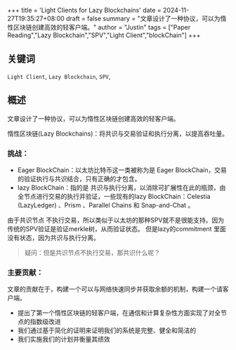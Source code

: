 +++
title = 'Light Clients for Lazy Blockchains'
date = 2024-11-27T19:35:27+08:00
draft = false
summary = "文章设计了一种协议，可以为惰性区块链创建高效的轻客户端。"
author = "Justin"
tags = ["Paper Reading","Lazy Blockchain","SPV","Light Client","blockChain"]
+++
## 关键词
`Light Client`, `Lazy Blockchain`, `SPV`,

## 概述
文章设计了一种协议，可以为惰性区块链创建高效的轻客户端。

惰性区块链(Lazy Blockchains)：将共识与交易验证和执行分离，以提高吞吐量。

### 挑战：

- Eager BlockChain：以太坊比特币这一类被称为是 Eager BlockChain，交易的验证执行与共识结合，只有正确的才包含。
- lazy BlockChain：指的是 共识与执行分离，以消除可扩展性在此的瓶颈，由全节点进行交易的执行并验证，一些现有的lazy BlockChain：Celestia (LazyLedger) 、Prism 、Parallel Chains 和 Snap-and-Chat 。

由于共识节点 不执行交易，所以类似于以太坊的那种SPV就不是很能支持。因为传统的SPV验证是验证merkle树，从而验证状态。
但是lazy的commitment 里面 没有状态，因为共识与执行分离。
>疑问：但是共识节点不执行交易，那共识什么呢？

### 主要贡献：
文章的贡献在于，构建一个可以与网络快速同步并获取余额的机制，构建一个请客户端。
- 提出了第一个惰性区块链的轻客户端，在通信和计算复杂性方面实现了对全节点的指数级改进
- 我们通过基于简化的证明来证明我们的系统是完整、健全和简洁的
- 我们实施我们的计划并衡量其绩效



